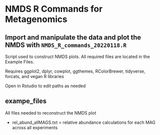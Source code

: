 # NMDS R Commands for Metagenomics

## Import and manipulate the data and plot the NMDS with `NMDS_R_commands_20220118.R`

Script used to construct NMDS plots. All required files are located in the Example Files.

Requires ggplot2, dplyr, cowplot, ggthemes, RColorBrewer, tidyverse, forcats, and vegan R libraries

Open in Rstudio to edit paths as needed

## exampe_files
All files needed to reconstruct the NMDS plot

 - rel_abund_allMAGS.txt = relative abundance calculations for each MAG across all experiments